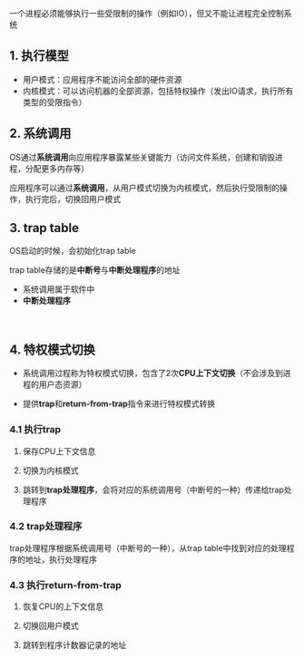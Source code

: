 一个进程必须能够执行一些受限制的操作（例如IO），但又不能让进程完全控制系统

## 1. 执行模型

* 用户模式：应用程序不能访问全部的硬件资源
* 内核模式：可以访问机器的全部资源，包括特权操作（发出IO请求，执行所有类型的受限指令）

## 2. 系统调用

OS通过**系统调用**向应用程序暴露某些关键能力（访问文件系统，创建和销毁进程，分配更多内存等）

应用程序可以通过**系统调用**，从用户模式切换为内核模式，然后执行受限制的操作，执行完后，切换回用户模式

## 3. trap table

OS启动的时候，会初始化trap table

trap table存储的是**中断号**与**中断处理程序**的地址

- 系统调用属于软件中
- **中断处理程序**

 

## 4. 特权模式切换

* 系统调用过程称为特权模式切换，包含了2次**CPU上下文切换**（不会涉及到进程的用户态资源）

* 提供**trap**和**return-from-trap**指令来进行特权模式转换

### 4.1 执行trap

1. 保存CPU上下文信息

2. 切换为内核模式

3. 跳转到**trap处理程序**，会将对应的系统调用号（中断号的一种）传递给trap处理程序

### 4.2 trap处理程序

trap处理程序根据系统调用号（中断号的一种），从trap table中找到对应的处理程序的地址，执行处理程序

### 4.3 执行return-from-trap

1. 恢复CPU的上下文信息

2. 切换回用户模式

3. 跳转到程序计数器记录的地址

# 

​    
